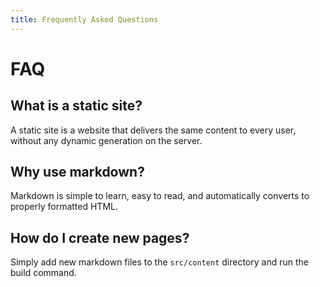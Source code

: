 ```yaml
---
title: Frequently Asked Questions
---
```


# FAQ

## What is a static site?
A static site is a website that delivers the same content to every user, without any dynamic generation on the server.

## Why use markdown?
Markdown is simple to learn, easy to read, and automatically converts to properly formatted HTML.

## How do I create new pages?
Simply add new markdown files to the `src/content` directory and run the build command. 